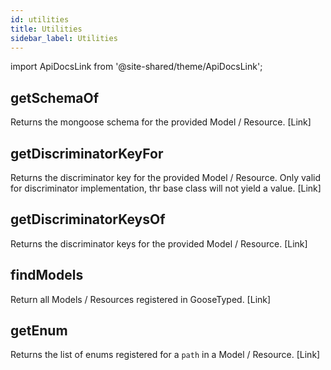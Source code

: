 ```yaml
---
id: utilities
title: Utilities
sidebar_label: Utilities
---
```

import ApiDocsLink from '@site-shared/theme/ApiDocsLink';

## getSchemaOf

Returns the mongoose schema for the provided Model / Resource. [<ApiDocsLink symbol="getSchemaOf">Link</ApiDocsLink>]

## getDiscriminatorKeyFor

Returns the discriminator key for the provided Model / Resource.
Only valid for discriminator implementation, thr base class will not yield a value. [<ApiDocsLink symbol="getDiscriminatorKeyFor">Link</ApiDocsLink>]

## getDiscriminatorKeysOf

Returns the discriminator keys for the provided Model / Resource. [<ApiDocsLink symbol="getDiscriminatorKeysOf">Link</ApiDocsLink>]

## findModels

Return all Models / Resources registered in GooseTyped. [<ApiDocsLink symbol="findModels">Link</ApiDocsLink>]

## getEnum

Returns the list of enums registered for a `path` in a Model / Resource. [<ApiDocsLink symbol="getEnum">Link</ApiDocsLink>]
